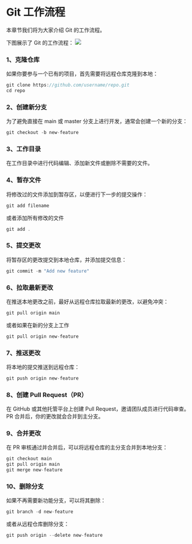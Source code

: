 # Git 工作流程
本章节我们将为大家介绍 Git 的工作流程。

下图展示了 Git 的工作流程：
![](https://www.runoob.com/wp-content/uploads/2015/02/git-process.png)

### 1、克隆仓库
如果你要参与一个已有的项目，首先需要将远程仓库克隆到本地：
```c
git clone https://github.com/username/repo.git
cd repo
```

### 2、创建新分支
为了避免直接在 main 或 master 分支上进行开发，通常会创建一个新的分支：
```c
git checkout -b new-feature
```

### 3、工作目录
在工作目录中进行代码编辑、添加新文件或删除不需要的文件。

### 4、暂存文件
将修改过的文件添加到暂存区，以便进行下一步的提交操作：
```c
git add filename
```

或者添加所有修改的文件
```c
git add .
```

### 5、提交更改
将暂存区的更改提交到本地仓库，并添加提交信息：
```c
git commit -m "Add new feature"
```

### 6、拉取最新更改
在推送本地更改之前，最好从远程仓库拉取最新的更改，以避免冲突：
```c
git pull origin main
```
或者如果在新的分支上工作
```c
git pull origin new-feature
```

### 7、推送更改
将本地的提交推送到远程仓库：
```c
git push origin new-feature
```

### 8、创建 Pull Request（PR）
在 GitHub 或其他托管平台上创建 Pull Request，邀请团队成员进行代码审查。PR 合并后，你的更改就会合并到主分支。

### 9、合并更改
在 PR 审核通过并合并后，可以将远程仓库的主分支合并到本地分支：
```c
git checkout main
git pull origin main
git merge new-feature
```

### 10、删除分支
如果不再需要新功能分支，可以将其删除：
```c
git branch -d new-feature
```

或者从远程仓库删除分支：
```c
git push origin --delete new-feature
```